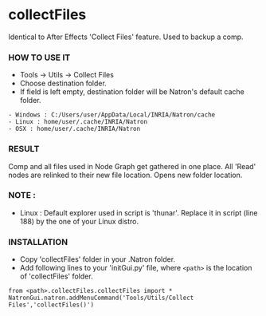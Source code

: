 # collectFiles

Identical to After Effects 'Collect Files' feature.
Used to backup a comp.

### HOW TO USE IT

* Tools -> Utils -> Collect Files
* Choose destination folder.
* If field is left empty, destination folder will be Natron's default cache folder.

```
- Windows : C:/Users/user/AppData/Local/INRIA/Natron/cache
- Linux : home/user/.cache/INRIA/Natron
- OSX : home/user/.cache/INRIA/Natron
```

### RESULT

Comp and all files used in Node Graph get gathered in one place.
All 'Read' nodes are relinked to their new file location.
Opens new folder location.

### NOTE :

* Linux : Default explorer used in script is 'thunar'. Replace it in script (line 188) by the one of your Linux distro.

### INSTALLATION

* Copy 'collectFiles' folder in your .Natron folder.
* Add following lines to your 'initGui.py' file, where ``<path>`` is the location of 'collectFiles' folder.

```
from <path>.collectFiles.collectFiles import *
NatronGui.natron.addMenuCommand('Tools/Utils/Collect Files','collectFiles()')
```
